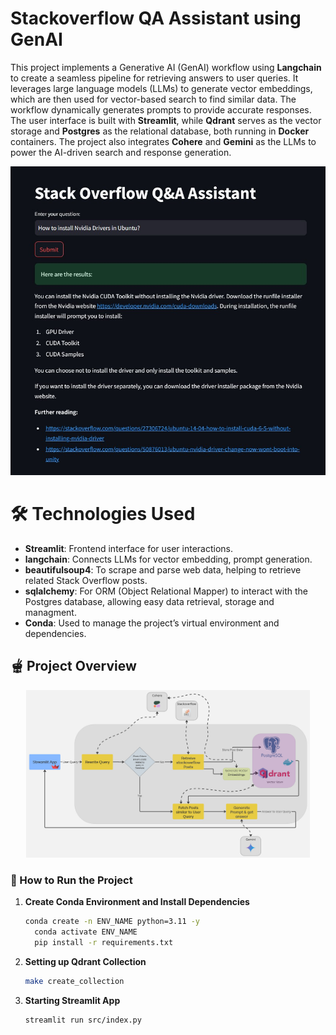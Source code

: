 # Stackoverflow QA Assistant using GenAI
This project implements a Generative AI (GenAI) workflow using **Langchain** to create a seamless pipeline for retrieving answers to user queries. It leverages large language models (LLMs) to generate vector embeddings, which are then used for vector-based search to find similar data. The workflow dynamically generates prompts to provide accurate responses. The user interface is built with **Streamlit**, while **Qdrant** serves as the vector storage and **Postgres** as the relational database, both running in **Docker** containers. The project also integrates **Cohere** and **Gemini** as the LLMs to power the AI-driven search and response generation.

<p align="center">
  <img src="screens/screen1.jpg" alt="screenshot"><br>
</p>


# 🛠️ Technologies Used
- **Streamlit**: Frontend interface for user interactions.
- **langchain**: Connects LLMs for vector embedding, prompt generation.
- **beautifulsoup4**: To scrape and parse web data, helping to retrieve related Stack Overflow posts.
- **sqlalchemy**: For ORM (Object Relational Mapper) to interact with the Postgres database, allowing easy data retrieval, storage and managment.
- **Conda**: Used to manage the project’s virtual environment and dependencies.

## 🫕 Project Overview

<p align="center">
	<img src="screens/workflow.jpg" alt="workflow"  style="width:90%;"/>
</p>

### 🚀 How to Run the Project

1. **Create Conda Environment and Install Dependencies**

   ```bash
   conda create -n ENV_NAME python=3.11 -y
	 conda activate ENV_NAME
	 pip install -r requirements.txt

2. **Setting up Qdrant Collection**
    ```bash
    make create_collection
    ```
    
4. **Starting Streamlit App**
   ```bash
   streamlit run src/index.py
   ```
